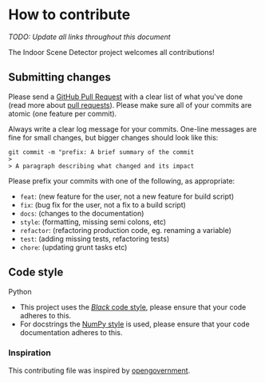# How to contribute

*TODO: Update all links throughout this document*

The Indoor Scene Detector project welcomes all contributions!

## Submitting changes

Please send a [GitHub Pull Request](https://github.com/nicovandenhooff/reddit-data-collector/pull/new/master) with a clear list of what you've done (read more about [pull requests](http://help.github.com/pull-requests/)). Please make sure all of your commits are atomic (one feature per commit).

Always write a clear log message for your commits. One-line messages are fine for small changes, but bigger changes should look like this:

```shell
git commit -m "prefix: A brief summary of the commit
>
> A paragraph describing what changed and its impact
```

Please prefix your commits with one of the following, as appropriate:

- `feat`: (new feature for the user, not a new feature for build script)
- `fix`: (bug fix for the user, not a fix to a build script)
- `docs`: (changes to the documentation)
- `style`: (formatting, missing semi colons, etc)
- `refactor`: (refactoring production code, eg. renaming a variable)
- `test`: (adding missing tests, refactoring tests)
- `chore`: (updating grunt tasks etc)

## Code style

Python

- This project uses the [*Black* code style](https://black.readthedocs.io/en/stable/the_black_code_style/current_style.html), please ensure that your code adheres to this.
- For docstrings the [NumPy style](https://numpydoc.readthedocs.io/en/latest/format.html) is used, please ensure that your code documentation adheres to this.

### Inspiration

This contributing file was inspired by [opengovernment](https://github.com/opengovernment/opengovernment/blob/master/CONTRIBUTING.md).
